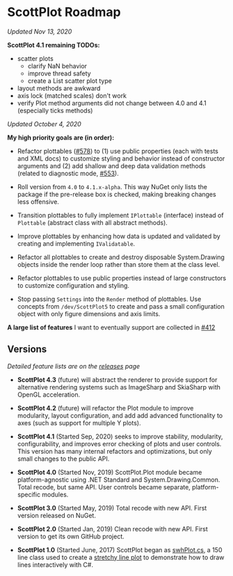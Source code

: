 # ScottPlot Roadmap

_Updated Nov 13, 2020_
 
**ScottPlot 4.1 remaining TODOs:**
  * scatter plots
    * clarify NaN behavior
    * improve thread safety
    * create a List scatter plot type
  * layout methods are awkward
  * axis lock (matched scales) don't work
  * verify Plot method arguments did not change between 4.0 and 4.1 (especially ticks methods)

_Updated October 4, 2020_

**My high priority goals are (in order):**

* Refactor plottables ([#578](https://github.com/swharden/ScottPlot/issues/578)) to (1) use public properties (each with tests and XML docs) to customize styling and behavior instead of constructor arguments and (2) add shallow and deep data validation methods (related to diagnostic mode, [#553](https://github.com/swharden/ScottPlot/issues/553)).

* Roll version from `4.0` to `4.1.x-alpha`. This way NuGet only lists the package if the pre-release box is checked, making breaking changes less offensive.

* Transition plottables to fully implement `IPlottable` (interface) instead of `Plottable` (abstract class with all abstract methods).

* Improve plottables by enhancing how data is updated and validated by creating and implementing `IValidatable`.

* Refactor all plottables to create and destroy disposable System.Drawing objects inside the render loop rather than store them at the class level.

* Refactor plottables to use public properties instead of large constructors to customize configuration and styling.

* Stop passing `Settings` into the `Render` method of plottables. Use concepts from `/dev/ScottPlot5` to create and pass a small configuration object with only figure dimensions and axis limits.

**A large list of features** I want to eventually support are collected in [#412](https://github.com/swharden/ScottPlot/issues/412)

## Versions

_Detailed feature lists are on the [releases](https://github.com/swharden/ScottPlot/releases) page_

* **ScottPlot 4.3** (future) will abstract the renderer to provide support for alternative rendering systems such as ImageSharp and SkiaSharp with OpenGL acceleration.

* **ScottPlot 4.2** (future) will refactor the Plot module to improve modularity, layout configuration, and add add advanced functionality to axes (such as support for multiple Y plots).

* **ScottPlot 4.1** (Started Sep, 2020) seeks to improve stability, modularity, configurability, and improves error checking of plots and user controls. This version has many internal refactors and optimizations, but only small changes to the public API.

* **ScottPlot 4.0** (Started Nov, 2019) ScottPlot.Plot module became platform-agnostic using .NET Standard and System.Drawing.Common. Total recode, but same API. User controls became separate, platform-specific modules.

* **ScottPlot 3.0** (Started May, 2019) Total recode with new API. First version released on NuGet.

* **ScottPlot 2.0** (Started Jan, 2019) Clean recode with new API. First version to get its own GitHub project. 

* **ScottPlot 1.0** (Started June, 2017) ScottPlot began as [swhPlot.cs](https://github.com/swharden/Csharp-Data-Visualization/blob/master/projects/17-06-24_stretchy_line_plot/pixelDrawDrag2/swhPlot.cs), a 150 line class used to create a [stretchy line plot](https://github.com/swharden/Csharp-Data-Visualization/tree/master/projects/17-06-24_stretchy_line_plot) to demonstrate how to draw lines interactively with C#.
